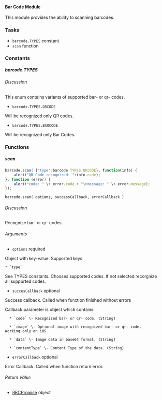 #### Bar Code Module

This module provides the ability to scanning barcodes.

### Tasks

  * `barcode.TYPES` constant
  * `scan` function

### Constants

##### barcode.TYPES

###### Discussion

This enum contains variants of supported bar- or qr- codes.

  * `barcode.TYPES.QRCODE`

Will be recognized only QR codes.

  * `barcode.TYPES.BARCODE`

Will be recognized only Bar Codes.

### Functions

##### scan

```javascript
barcode.scan( {"type":barcode.TYPES.QRCODE}, function(info) {  
    alert("QR Code recognized: "+info.code);  
}, function (error) {  
    alert("code: " \+ error.code + "\nmessage: " \+ error.message);  
});
```

`barcode.scan( options, successCallback, errorCallback )`

###### Discussion

Recognize bar- or qr- codes.

###### Arguments

  * `options` required

Object with key-value. Supported keys:

    * `type`

See TYPES constants. Chooses supported codes. If not selected recorgnize all
supported codes.

  * `succesCallback` optional

Success callback. Called when function finished without errors

Callback parameter is object which contains:

      * `code` \- Recognized bar- or qr- code. (String)

      * `image` \- Optional image with recognized bar- or qr- code. Working only on iOS. 

      * `data` \- Image data in base64 format. (String)

      * `contentType` \- Content Type of the data. (String)

  * `errorCallback` optional

Error Callback. Called when function return error.

###### Return Value

  * [RBCPromise](#kernel-promise) object